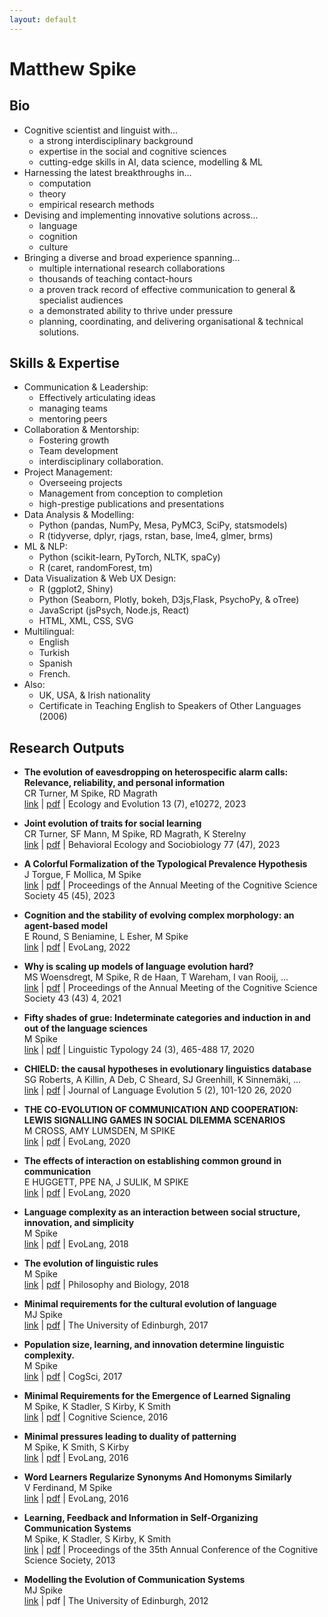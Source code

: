 ```yaml
---
layout: default
---
```


# Matthew Spike

## Bio
- Cognitive scientist and linguist with...
  - a strong interdisciplinary background
  - expertise in the social and cognitive sciences
  - cutting-edge skills in AI, data science, modelling & ML
- Harnessing the latest breakthroughs in...
  - computation
  - theory
  - empirical research methods
- Devising and implementing innovative solutions across...
  - language
  - cognition
  - culture
- Bringing a diverse and broad experience spanning...
  - multiple international research collaborations
  - thousands of teaching contact-hours
  - a proven track record of effective communication to general & specialist audiences 
  - a demonstrated ability to thrive under pressure
  - planning, coordinating, and delivering organisational & technical solutions.

## Skills & Expertise
- Communication & Leadership:
  - Effectively articulating ideas
  - managing teams
  - mentoring peers
- Collaboration & Mentorship:
  - Fostering growth
  - Team development
  - interdisciplinary collaboration.
- Project Management:
  - Overseeing projects
  - Management from conception to completion
  - high-prestige publications and presentations
- Data Analysis & Modelling:
  - Python (pandas, NumPy, Mesa, PyMC3, SciPy, statsmodels)
  - R (tidyverse, dplyr, rjags, rstan, base, lme4, glmer, brms)
- ML & NLP:
  - Python (scikit-learn, PyTorch, NLTK, spaCy)
  - R (caret, randomForest, tm)
- Data Visualization & Web UX Design: 
  - R (ggplot2, Shiny)
  - Python (Seaborn, Plotly, bokeh, D3js,Flask, PsychoPy, & oTree)
  - JavaScript (jsPsych, Node.js, React)
  - HTML, XML, CSS, SVG
- Multilingual:
  - English
  - Turkish
  - Spanish
  - French.
- Also:
  - UK, USA, & Irish nationality
  - Certificate in Teaching English to Speakers of Other Languages (2006)

## Research Outputs
- **The evolution of eavesdropping on heterospecific alarm calls: Relevance, reliability, and personal information**  
  CR Turner, M Spike, RD Magrath  
  [link](https://onlinelibrary.wiley.com/doi/full/10.1002/ece3.10272) | [pdf](https://onlinelibrary.wiley.com/doi/epdf/10.1002/ece3.10272) | Ecology and Evolution 13 (7), e10272, 2023

- **Joint evolution of traits for social learning**  
  CR Turner, SF Mann, M Spike, RD Magrath, K Sterelny  
  [link](https://link.springer.com/article/10.1007/s00265-023-03314-w) | [pdf](https://link.springer.com/content/pdf/10.1007/s00265-023-03314-w.pdf) | Behavioral Ecology and Sociobiology 77 (47), 2023

- **A Colorful Formalization of the Typological Prevalence Hypothesis**  
  J Torgue, F Mollica, M Spike  
  [link](https://escholarship.org/uc/item/1t29f5t8) | [pdf](https://escholarship.org/content/qt1t29f5t8/qt1t29f5t8.pdf) | Proceedings of the Annual Meeting of the Cognitive Science Society 45 (45), 2023

- **Cognition and the stability of evolving complex morphology: an agent-based model**  
  E Round, S Beniamine, L Esher, M Spike  
  [link](https://openresearch.surrey.ac.uk/esploro/outputs/conferencePaper/Cognition-and-the-stability-of-evolving/99696166002346) | [pdf](https://openresearch.surrey.ac.uk/esploro/fulltext/conferencePaper/Cognition-and-the-stability-of-evolving/99696166002346?repId=12169610710002346&mId=13169610700002346&institution=44SUR_INST) | EvoLang, 2022

- **Why is scaling up models of language evolution hard?**  
  MS Woensdregt, M Spike, R de Haan, T Wareham, I van Rooij, ...  
  [link](https://escholarship.org/uc/item/021734q4) | [pdf](https://escholarship.org/content/qt021734q4/qt021734q4.pdf) | Proceedings of the Annual Meeting of the Cognitive Science Society 43 (43) 4, 2021

- **Fifty shades of grue: Indeterminate categories and induction in and out of the language sciences**  
  M Spike  
  [link](https://www.degruyter.com/document/doi/10.1515/lingty-2020-2061/html) | [pdf](https://www.researchgate.net/profile/Matthew-Spike/publication/335920761_Fifty_shades_of_grue_indeterminate_categories_and_induction_in_and_out_of_the_language_sciences/links/5d839edd458515cbd199c266/Fifty-shades-of-grue-indeterminate-categories-and-induction-in-and-out-of-the-language-sciences.pdf) | Linguistic Typology 24 (3), 465-488 17, 2020

- **CHIELD: the causal hypotheses in evolutionary linguistics database**  
  SG Roberts, A Killin, A Deb, C Sheard, SJ Greenhill, K Sinnemäki, ...  
  [link](https://academic.oup.com/jole/article-abstract/5/2/101/5821004?login=false) | [pdf](https://idus.us.es/bitstream/handle/11441/144264/lzaa001.pdf?sequence=1) | Journal of Language Evolution 5 (2), 101-120 26, 2020

- **THE CO-EVOLUTION OF COMMUNICATION AND COOPERATION: LEWIS SIGNALLING GAMES IN SOCIAL DILEMMA SCENARIOS**  
  M CROSS, AMY LUMSDEN, M SPIKE  
  [link](https://pure.mpg.de/rest/items/item_3190925_17/component/file_3260022/content?download=true#page=68) | [pdf](https://pure.mpg.de/rest/items/item_3190925_17/component/file_3260022/content?download=true#page=68) | EvoLang, 2020

- **The effects of interaction on establishing common ground in communication**  
  E HUGGETT, PPE NA, J SULIK, M SPIKE  
  [link](https://pure.mpg.de/rest/items/item_3190925_17/component/file_3260022/content#page=192) | [pdf](https://pure.mpg.de/rest/items/item_3190925_17/component/file_3260022/content#page=192) | EvoLang, 2020

- **Language complexity as an interaction between social structure, innovation, and simplicity**  
  M Spike  
  [link](https://www.researchgate.net/profile/Matthew-Spike/publication/324481652_Language_complexity_as_an_interaction_between_social_structure_innovation_and_simplicity/links/5c8e2fbb299bf14e7e81a9ff/Language-complexity-as-an-interaction-between-social-structure-innovation-and-simplicity.pdf) | [pdf](https://www.researchgate.net/profile/Matthew-Spike/publication/324481652_Language_complexity_as_an_interaction_between_social_structure_innovation_and_simplicity/links/5c8e2fbb299bf14e7e81a9ff/Language-complexity-as-an-interaction-between-social-structure-innovation-and-simplicity.pdf) | EvoLang, 2018

- **The evolution of linguistic rules**  
  M Spike  
  [link](https://link.springer.com/article/10.1007/s10539-018-9610-x) | [pdf](https://www.researchgate.net/profile/Matthew-Spike/publication/323409933_The_evolution_of_linguistic_rules/links/5e661eaf299bf1744f6ba7db/The-evolution-of-linguistic-rules.pdf?_sg%5B0%5D=started_experiment_milestone&_sg%5B1%5D=started_experiment_milestone&origin=journalDetail&_rtd=e30%3D) | Philosophy and Biology, 2018

- **Minimal requirements for the cultural evolution of language**  
  MJ Spike  
  [link](https://era.ed.ac.uk/handle/1842/25930) | [pdf](https://era.ed.ac.uk/bitstream/handle/1842/25930/Spike2017.pdf?sequence=1&isAllowed=y) | The University of Edinburgh, 2017

- **Population size, learning, and innovation determine linguistic complexity.**  
  M Spike  
  [link](https://cogsci.mindmodeling.org/2017/papers/0215/paper0215.pdf) | [pdf](https://cogsci.mindmodeling.org/2017/papers/0215/paper0215.pdf) | CogSci, 2017

- **Minimal Requirements for the Emergence of Learned Signaling**  
  M Spike, K Stadler, S Kirby, K Smith  
  [link](https://onlinelibrary.wiley.com/doi/abs/10.1111/cogs.12351) | [pdf](https://onlinelibrary.wiley.com/doi/pdfdirect/10.1111/cogs.12351) | Cognitive Science, 2016

- **Minimal pressures leading to duality of patterning**  
  M Spike, K Smith, S Kirby  
  [link](https://evolang.org/neworleans/pdf/EVOLANG_11_paper_129.pdf) | [pdf](https://evolang.org/neworleans/pdf/EVOLANG_11_paper_129.pdf) | EvoLang, 2016

- **Word Learners Regularize Synonyms And Homonyms Similarly**  
  V Ferdinand, M Spike  
  [link](http://evolang.org/neworleans/pdf/EVOLANG_11_paper_82.pdf) | [pdf](http://evolang.org/neworleans/pdf/EVOLANG_11_paper_82.pdf) | EvoLang, 2016

- **Learning, Feedback and Information in Self-Organizing Communication Systems**  
  M Spike, K Stadler, S Kirby, K Smith  
  [link](https://escholarship.org/content/qt1kj325j4/qt1kj325j4.pdf) | [pdf](https://escholarship.org/content/qt1kj325j4/qt1kj325j4.pdf) | Proceedings of the 35th Annual Conference of the Cognitive Science Society, 2013

- **Modelling the Evolution of Communication Systems**  
  MJ Spike  
  [link](https://era.ed.ac.uk/handle/1842/8463) | pdf | The University of Edinburgh, 2012


